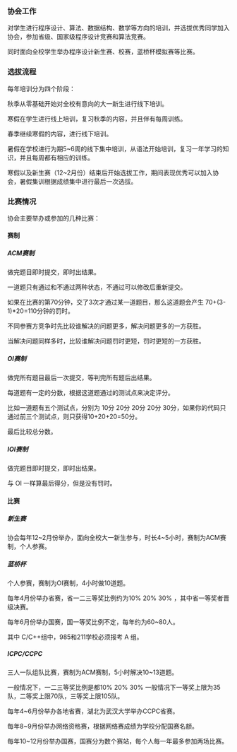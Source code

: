 ### 协会工作

对学生进行程序设计、算法、数据结构、数学等方向的培训，并选拔优秀同学加入协会，参加省级、国家级程序设计竞赛和算法竞赛。

同时面向全校学生举办程序设计新生赛、校赛，蓝桥杯模拟赛等比赛。

### 选拔流程

每年培训分为四个阶段：

秋季从零基础开始对全校有意向的大一新生进行线下培训。

寒假在学生进行线上培训，复习秋季的内容，并且伴有每周训练。

春季继续寒假的内容，进行线下培训。

暑假在学校进行为期5~6周的线下集中培训，从语法开始培训，复习一年学习的知识，并且每周都有相应的训练。

寒假以及新生赛（12~2月份）结束后开始选拔工作，期间表现优秀可以加入协会，暑假集训根据成绩集中进行最后一次选拔。

### 比赛情况

协会主要举办或参加的几种比赛：

#### 赛制

##### ACM赛制

做完题目即时提交，即时出结果。

一道题只有通过和不通过两种状态，不通过可以修改后重新提交。

如果在比赛的第70分钟，交了3次才通过某一道题目，那么这道题会产生 70+(3-1)*20=110分钟的罚时。

不同参赛方竞争时先比较谁解决的问题更多，解决问题更多的一方获胜。

当解决问题同样多时，比较谁解决问题罚时更短，罚时更短的一方获胜。

##### OI赛制

做完所有题目最后一次提交，等判完所有题后出结果。

每道题有一定的分数，根据这道题通过的测试点来决定评分。

比如一道题有五个测试点，分别为 10分 20分 20分 20分 30分，如果你的代码只通过前三个测试点，则只获得10+20+20=50分。

最后比较总分数。

##### IOI赛制

做完题目即时提交，即时出结果。

与 OI 一样算最后得分，但是没有罚时。

#### 比赛

##### 新生赛

协会每年12~2月份举办，面向全校大一新生参与，时长4~5小时，赛制为ACM赛制，个人参赛。

##### 蓝桥杯

个人参赛，赛制为OI赛制，4小时做10道题。

每年4月份举办省赛，省一二三等奖比例约为10% 20% 30% ，其中省一等奖者晋级决赛。

每年6月份举办国赛，国一等奖比例不定，每年约为60~80人。

其中 C/C++组中，985和211学校必须报考 A 组。

##### ICPC/CCPC

三人一队组队比赛，赛制为ACM赛制，5小时解决10~13道题。

一般情况下，一二三等奖比例是都10% 20% 30% 一般情况下一等奖上限为35队，二等奖上限70队，三等奖上限105队。

每年4~6月份举办各地省赛，湖北为武汉大学举办CCPC省赛。

每年8~9月份举办网络资格赛，根据网络赛成绩为学校分配国赛名额。

每年10~12月份举办国赛，国赛分为数个赛站，每个人每一年最多参加两场比赛。















